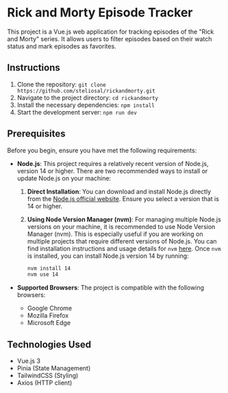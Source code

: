 # Rick and Morty Episode Tracker

This project is a Vue.js web application for tracking episodes of the "Rick and Morty" series. It allows users to filter episodes based on their watch status and mark episodes as favorites.

## Instructions

1. Clone the repository: `git clone https://github.com/steliosal/rickandmorty.git`
2. Navigate to the project directory: `cd rickandmorty`
3. Install the necessary dependencies: `npm install`
4. Start the development server: `npm run dev`

## Prerequisites

Before you begin, ensure you have met the following requirements:

- **Node.js**: This project requires a relatively recent version of Node.js, version 14 or higher. There are two recommended ways to install or update Node.js on your machine:

  1. **Direct Installation**: You can download and install Node.js directly from the [Node.js official website](https://nodejs.org/). Ensure you select a version that is 14 or higher.

  2. **Using Node Version Manager (nvm)**: For managing multiple Node.js versions on your machine, it is recommended to use Node Version Manager (nvm). This is especially useful if you are working on multiple projects that require different versions of Node.js. You can find installation instructions and usage details for `nvm` [here](https://github.com/nvm-sh/nvm). Once `nvm` is installed, you can install Node.js version 14 by running:

     ```sh
     nvm install 14
     nvm use 14
     ```

- **Supported Browsers**: The project is compatible with the following browsers:
  - Google Chrome
  - Mozilla Firefox
  - Microsoft Edge

## Technologies Used

- Vue.js 3
- Pinia (State Management)
- TailwindCSS (Styling)
- Axios (HTTP client)
